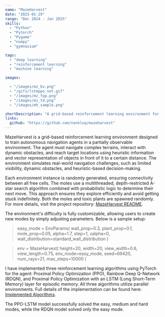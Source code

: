 ```yaml
---
name: "MazeHarvest"
date: "2025-01-29"
range: "Dec 2024 - Jan 2025"
skills:
  - "Python"
  - "Pytorch"
  - "Pygame"
  - "numpy"
  - "gymnasium"

tags:
  - "deep learning"
  - "reinforcement learning"
  - "machine learning"

images:

  - "/images/mz_bv.png"
  - "/gifs/lstmppo_net.gif"
  - "/images/mz_fpp.png"
  - "/images/mz_td.png"
  - "/images/mh_sample.png"

shortDescription: "A grid-based reinforcement learning environment for training autonomous navigation agents."
links:
  github: "https://github.com/nonkloq/mazeharvest"
---
```


MazeHarvest is a grid-based reinforcement learning environment designed to train autonomous navigation agents in a partially observable environment. The agent must navigate complex terrains, interact with dynamic obstacles, and reach target locations using heuristic information and vector representation of objects in front of it to a certain distance. The environment simulates real-world navigation challenges, such as limited visibility, dynamic obstacles, and heuristic-based decision-making.

Each environment instance is randomly generated, ensuring connectivity between all free cells. The moles use a multithreaded, depth-restricted A-star search algorithm combined with probabilistic logic to determine their next move. This approach ensures they explore efficiently and avoid getting stuck indefinitely. Both the moles and toxic plants are spawned randomly. For more details, visit the project repository: [MazeHarvest README](https://github.com/nonkloq/mazeharvest/blob/main/homegym/README.md).

The environment's difficulty is fully customizable, allowing users to create new modes by simply adjusting parameters. Below is a sample setup:
> easy_mode = EnvParams(
    wall_prop=0.3, 
    plant_prop=0.1, 
    mole_prop=0.05, 
    alpha=1.7, 
    step=1, 
    xalpha=0, 
    wall_distribution=standard_wall_distribution
)

> env = MazeHarvest(
    height=20, 
    width=20, 
    view_width=0.6, 
    view_length=0.75, 
    env_mode=easy_mode, 
    seed=69420, 
    num_rays=21, 
    max_steps=10000
)

I have implemented three reinforcement learning algorithms using PyTorch for the agent: Proximal Policy Optimization (PPO), Rainbow Deep Q-Network (RDQN), and Proximal Policy Optimization with an LSTM (Long Short-Term Memory) layer for episodic memory. All three algorithms utilize parallel environments. Full details of the implementation can be found here: [Implemented Algorithms](https://github.com/nonkloq/mazeharvest/tree/main?tab=readme-ov-file#implemented-algorithms).

The PPO-LSTM model successfully solved the easy, medium and hard modes, while the RDQN model solved only the easy mode.

